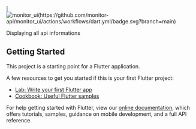 [![monitor_ui(https://github.com/monitor-api/monitor_ui/actions/workflows/dart.yml/badge.svg?branch=main)](https://github.com/monitor-api/monitor_ui/actions/workflows/dart.yml)

Displaying all api informations

## Getting Started

This project is a starting point for a Flutter application.

A few resources to get you started if this is your first Flutter project:

- [Lab: Write your first Flutter app](https://flutter.dev/docs/get-started/codelab)
- [Cookbook: Useful Flutter samples](https://flutter.dev/docs/cookbook)

For help getting started with Flutter, view our
[online documentation](https://flutter.dev/docs), which offers tutorials,
samples, guidance on mobile development, and a full API reference.
